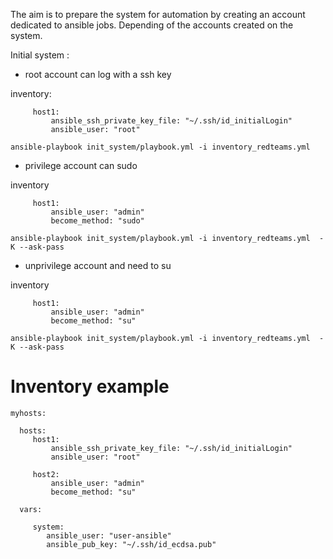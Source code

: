 The aim is to prepare the system for automation by creating an account dedicated to ansible jobs.
Depending of the accounts created on the system.

Initial system :

*  root account can log with a ssh key

inventory:
```
     host1:
         ansible_ssh_private_key_file: "~/.ssh/id_initialLogin"
         ansible_user: "root"
```

```
ansible-playbook init_system/playbook.yml -i inventory_redteams.yml
```


* privilege account can sudo

inventory
```
     host1:
         ansible_user: "admin"
         become_method: "sudo"
```

```
ansible-playbook init_system/playbook.yml -i inventory_redteams.yml  -K --ask-pass
```

* unprivilege account and need to su

inventory
```
     host1:
         ansible_user: "admin"
         become_method: "su"
```

```
ansible-playbook init_system/playbook.yml -i inventory_redteams.yml  -K --ask-pass
```

# Inventory example

```
myhosts:

  hosts:
     host1:
         ansible_ssh_private_key_file: "~/.ssh/id_initialLogin"
         ansible_user: "root"

     host2:
         ansible_user: "admin"
         become_method: "su"

  vars:

     system:
        ansible_user: "user-ansible"
        ansible_pub_key: "~/.ssh/id_ecdsa.pub"
```



